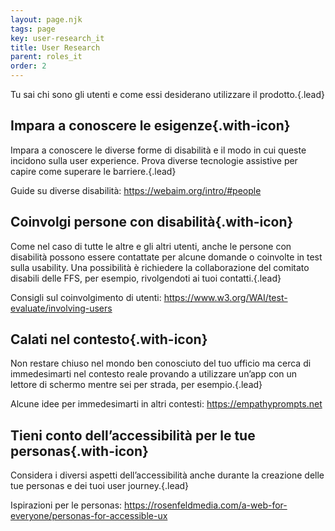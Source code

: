 ```yaml
---
layout: page.njk
tags: page
key: user-research_it
title: User Research
parent: roles_it
order: 2
---
```


Tu sai chi sono gli utenti e come essi desiderano utilizzare il prodotto.{.lead}

## <sbb-icon name="circle-tick-medium"></sbb-icon> Impara a conoscere le esigenze{.with-icon}
Impara a conoscere le diverse forme di disabilità e il modo in cui queste incidono sulla user experience. Prova diverse tecnologie assistive per capire come superare le barriere.{.lead}

Guide su diverse disabilità: <sbb-link variant="inline" type="button" target="_blank" href="https://webaim.org/intro/#people">https://webaim.org/intro/#people</sbb-link>

## <sbb-icon name="circle-tick-medium"></sbb-icon> Coinvolgi persone con disabilità{.with-icon}
Come nel caso di tutte le altre e gli altri utenti, anche le persone con disabilità possono essere contattate per alcune domande o coinvolte in test sulla usability. Una possibilità è richiedere la collaborazione del comitato disabili delle FFS, per esempio, rivolgendoti ai tuoi <sbb-link variant="inline" type="button" href="/{{page.lang}}/accessibility/introduction/contact/">contatti</sbb-link>.{.lead}

Consigli sul coinvolgimento di utenti: <sbb-link variant="inline" type="button" target="_blank" href="https://www.w3.org/WAI/test-evaluate/involving-users">https://www.w3.org/WAI/test-evaluate/involving-users</sbb-link>

## <sbb-icon name="circle-tick-medium"></sbb-icon> Calati nel contesto{.with-icon}
Non restare chiuso nel mondo ben conosciuto del tuo ufficio ma cerca di immedesimarti nel contesto reale provando a utilizzare un’app con un lettore di schermo mentre sei per strada, per esempio.{.lead}

Alcune idee per immedesimarti in altri contesti: <sbb-link variant="inline" type="button" target="_blank" href="https://empathyprompts.net">https://empathyprompts.net</sbb-link>

## <sbb-icon name="circle-tick-medium"></sbb-icon> Tieni conto dell’accessibilità per le tue personas{.with-icon}
Considera i diversi aspetti dell’accessibilità anche durante la creazione delle tue personas e dei tuoi user journey.{.lead}

Ispirazioni per le personas: <sbb-link variant="inline" type="button" target="_blank" href="https://rosenfeldmedia.com/a-web-for-everyone/personas-for-accessible-ux">https://rosenfeldmedia.com/a-web-for-everyone/personas-for-accessible-ux</sbb-link>